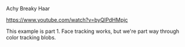 Achy Breaky Haar

https://www.youtube.com/watch?v=byQIPdHMpjc


This example is part 1. Face tracking works, but we're part way through color tracking blobs. 